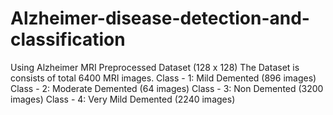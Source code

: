 # Alzheimer-disease-detection-and-classification
Using Alzheimer MRI Preprocessed Dataset (128 x 128)
The Dataset is consists of total 6400 MRI images.
    Class - 1: Mild Demented (896 images)
    Class - 2: Moderate Demented (64 images)
    Class - 3: Non Demented (3200 images)
    Class - 4: Very Mild Demented (2240 images)
